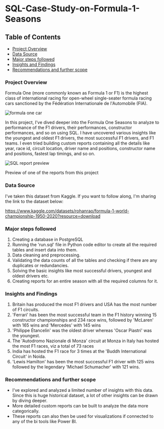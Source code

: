 # SQL-Case-Study-on-Formula-1-Seasons

## Table of Contents

- [Project Overview](project-overview)
- [Data Source](data-source)
- [Major steps followed](major-steps-followed)
- [Insights and Findings](insights-and-findings)
- [Recommendations and further scope](recommendations-and-further-scope)


### Project Overview

Formula One (more commonly known as Formula 1 or F1) is the highest class of international racing for open-wheel single-seater formula racing cars sanctioned by the Fédération Internationale de l'Automobile (FIA). 

![formula one car](https://github.com/user-attachments/assets/0498050a-1ad6-4de7-9297-4d504089b9ba)


In this project, I've dived deeper into the Formula One Seasons to analyze to performance of the F1 drivers, their performances, constructor performances, and so on using SQL. I have uncovered various insights like the youngest and oldest F1 drivers, the most successful F1 drivers, and F1 teams. I even tried building custom reports containing all the details like year, race id, circuit location, driver name and positions, constructor name and positions, fastest lap timings, and so on.


![SQL report preview](https://github.com/user-attachments/assets/5b3cf9a2-fa62-4494-9620-4163b2cd22b0)

Preview of one of the reports from this project


### Data Source

I've taken this dataset from Kaggle. If you want to follow along, I'm sharing the link to the dataset below:

https://www.kaggle.com/datasets/rohanrao/formula-1-world-championship-1950-2020?resource=download


### Major steps followed

1. Creating a database in PostgreSQL
2. Running the 'run.sql' file in Python code editor to create all the required tables and insert data into them.
3. Data cleaning and preprocessing.
4. Validating the data counts of all the tables and checking if there are any duplicates or redundancies.
5. Solving the basic insights like most successful drivers, youngest and oldest drivers etc.
6. Creating reports for an entire season with all the required columns for it.


### Insights and Findings

1. Britain has produced the most F1 drivers and USA has the most number of F1 circuits.
2. 'Ferrari' has been the most successful team in the F1 history winning 15 constructor championships and 234 race wins, followed by 'McLaren' with 165 wins and 'Mercedes' with 145 wins
3. 'Philippe Étancelin' was the oldest driver whereas 'Oscar Piastri' was the youngest.  
4. The 'Autodromo Nazionale di Monza' circuit at Monza in Italy has hosted the most F1 races, viz a total of 73 races
5. India has hosted the F1 race for 3 times at the 'Buddh International Circuit' in Noida.
6. 'Lewis Hamilton' has been the most successful F1 driver with 125 wins followed by the legendary 'Michael Schumacher' with 121 wins.

### Recommendations and further scope

- I've explored and analyzed a limited number of insights with this data. Since this is huge historical dataset, a lot of other insights can be drawn by diving deeper.
- More detailed custom reports can be built to analyze the data more categorically.
- These reports can also then be used for visualizations if connected to any of the bi tools like Power BI.
